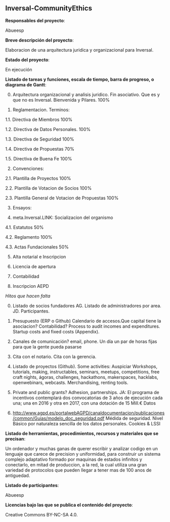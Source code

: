 ## Inversal-CommunityEthics

**Responsables del proyecto**: 

Abueesp


**Breve descripción del proyecto**:

Elaboracion de una arquitectura juridica y organizacional para Inversal.

**Estado del proyecto**: 

En ejecución


**Listado de tareas y funciones, escala de tiempo, barra de progreso, o diagrama de Gantt**:

0. Arquitectura organizacional y analisis juridico. Fin asociativo. Que es y que no es Inversal. Bienvenida y Pilares. 100%

1. Reglamentacion. Terminos:

1.1. Directiva de Miembros 100%

1.2. Directiva de Datos Personales. 100%

1.3. Directiva de Seguridad 100%

1.4. Directiva de Propuestas 70% 

1.5. Directiva de Buena Fe 100%

2. Convenciones: 

2.1. Plantilla de Proyectos 100%

2.2. Plantilla de Votacion de Socios 100% 

2.3. Plantilla General de Votacion de Propuestas 100%

3. Ensayos:

4. meta.Inversal.LINK: Socializacion del organismo

4.1. Estatutos 50%

4.2. Reglamento 100% 

4.3. Actas Fundacionales 50%

5. Alta notarial e Inscripcion

6. Licencia de apertura

7. Contabilidad

8. Inscripcion AEPD

_Hitos que hacen falta_

0. Listado de socios fundadores AG. Listado de administradores por area. JD. Participantes.

1. Presupuesto (ERP o Github) Calendario de accesos.Que capital tiene la asociacion? Contabilidad? Process to audit incomes and expenditures. Startup costs and fixed costs (Appendix). 

2. Canales de comunicación?  email, phone. Un día un par de horas fijas para que la gente pueda pasarse

3. Cita con el notario. Cita con la gerencia.

4. Listado de proyectos (Github). Some activities: Auspiciar Workshops, tutorials, making, instructables, seminars, meetups, competitions, free craft nights, ágoras, challenges, hackathons, makerspaces, hacklabs, openwebinars, webcasts. Merchandising, renting tools.

5. Private and public grants? Adhesion, partnerships. JA: El programa de incentivos contemplará dos convocatorias de 3 años de ejecución cada una; una en 2016 y otra en 2017, con una dotación de 15 Mill.€
Datos

6. http://www.agpd.es/portalwebAGPD/canaldocumentacion/publicaciones/common/Guias/modelo_doc_seguridad.pdf
Médida de seguridad. Nivel Básico por naturaleza sencilla de los datos personales. Cookies & LSSI


**Listado de herramientas, procedimientos, recursos y materiales que se precisan**:

Un ordenador y muchas ganas de querer escribir y analizar codigo en un lenguaje que carece de precision y uniformidad, para construir un sistema complejo adaptativo formado por maquinas de estados infinitos y conectarlo, en mitad de produccion, a la red, la cual utiliza una gran variedad de protocolos que pueden llegar a tener mas de 100 anos de antiguedad.

**Listado de participantes**:

Abueesp

**Licencias bajo las que se publica el contenido del proyecto**: 

Creative Commons BY-NC-SA 4.0.



